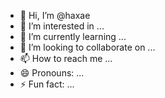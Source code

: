- 👋 Hi, I’m @haxae
- 👀 I’m interested in ...
- 🌱 I’m currently learning ...
- 💞️ I’m looking to collaborate on ...
- 📫 How to reach me ...
- 😄 Pronouns: ...
- ⚡ Fun fact: ...

<!---
haxae/haxae is a ✨ special ✨ repository because its `README.md` (this file) appears on your GitHub profile.
You can click the Preview link to take a look at your changes.
--->
